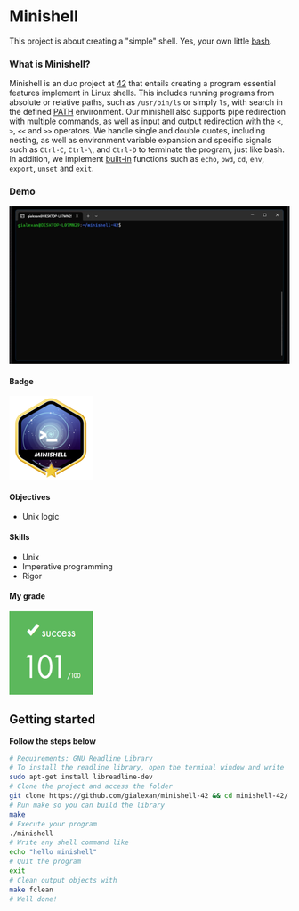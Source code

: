 # Minishell
This project is about creating a "simple" shell. Yes, your own little [bash](https://www.gnu.org/savannah-checkouts/gnu/bash/manual/bash.html).

### What is Minishell?
Minishell is an duo project at [42](42sp.org.br) that entails creating a program essential features implement in Linux shells. This includes running programs from absolute or relative paths, such as `/usr/bin/ls` or simply `ls`, with search in the defined [PATH](https://en.wikipedia.org/wiki/PATH_(variable)) environment. Our minishell also supports pipe redirection with multiple commands, as well as input and output redirection with the `<`, `>`, `<<` and `>>` operators. We handle single and double quotes, including nesting, as well as environment variable expansion and specific signals such as `Ctrl-C`, `Ctrl-\`, and `Ctrl-D` to terminate the program, just like bash. In addition, we implement [built-in](https://linuxhint.com/bash_builtin_examples/) functions such as `echo`, `pwd`, `cd`, `env`, `export`, `unset` and `exit`.

### Demo
![alt text](minishell.gif)

#### Badge
<img src="minishellm.png" width="150" height="150"/>

#### Objectives
- Unix logic

#### Skills
- Unix
- Imperative programming
- Rigor

#### My grade
<img src="score.png" width="150" height="150"/>

## Getting started
**Follow the steps below**

```bash
# Requirements: GNU Readline Library
# To install the readline library, open the terminal window and write
sudo apt-get install libreadline-dev
# Clone the project and access the folder
git clone https://github.com/gialexan/minishell-42 && cd minishell-42/
# Run make so you can build the library
make
# Execute your program
./minishell
# Write any shell command like
echo "hello minishell"
# Quit the program
exit
# Clean output objects with
make fclean
# Well done!
```
